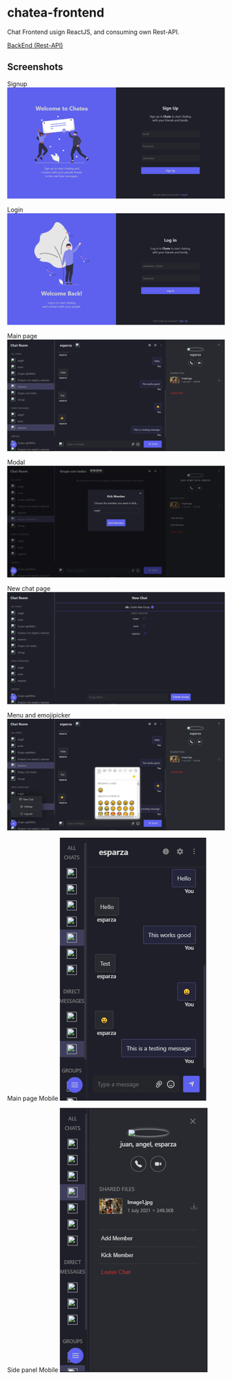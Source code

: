 # chatea-frontend

Chat Frontend usign ReactJS, and consuming own Rest-API.

[BackEnd (Rest-API)](https://github.com/JuanSoriaE/chatea-backend)

## Screenshots

Signup
![Signup image](./screenshots/signup.png)

Login
![Login image](./screenshots/login.png)

Main page
![Main page image](./screenshots/main.png)

Modal
![Modal image](./screenshots/modal.png)

New chat page
![New chat image](./screenshots/new-chat.png)

Menu and emojipicker
![Menu and emojipicker image](./screenshots/menu-emoji.png)

Main page Mobile
![Main page mobile image](./screenshots/main-mobile.png)

Side panel Mobile
![Side panel mobile image](./screenshots/side-panel-mobile.png)
